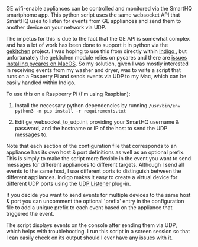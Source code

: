 GE wifi-enable appliances can be controlled and monitored via the SmartHQ smartphome app. This python script uses the same websocket API that SmartHQ uses to listen for events from GE appliances and send them to another device on your network via UDP.

The impetus for this is due to the fact that the GE API is somewhat complex and has a lot of work has been done to support it in python via the [gekitchen](https://github.com/ajmarks/gekitchen) project. I was hoping to use this from directly within [Indigo ](https://www.indigodomo.com/), but unfortunately the gekitchen module relies on pycares and there are [issues installing pycares on MacOS](https://github.com/saghul/pycares/issues/94). So my solution, given I was mostly interested in receiving events from my washer and dryer, was to write a script that runs on a Rasperry Pi and sends events via UDP to my Mac, which can be easily handled within Indigo.

To use this on a Raspberry Pi (I'm using Raspbian):

1. Install the necessary python dependencies by running `/usr/bin/env python3 -m pip install -r requirements.txt`

2. Edit ge_websocket_to_udp.ini, providing your SmartHQ username & password, and the hostname or IP of the host to send the UDP messages to.

Note that each section of the configuration file that corresponds to an appliance has its own host & port definitions as well as an optional prefix. This is simply to make the script more flexible in the event you want to send messages for different appliances to different targets. Although I send all events to the same host, I use different ports to distinguish between the different appliances. Indigo makes it easy to create a virtual device for different UDP ports using the [UDP Listener](https://www.indigodomo.com/pluginstore/215/) plug-in.

If you decide you want to send events for multiple devices to the same host & port you can uncomment the optional 'prefix' entry in the configuration file to add a unique prefix to each event based on the appliance that triggered the event.

The script displays events on the console after sending them via UDP, which helps with troublehooting. I run this script in a screen session so that I can easily check on its output should I ever have any issues with it.
